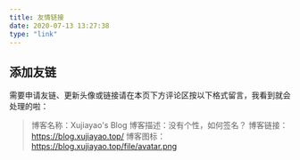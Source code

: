 ```yaml
---
title: 友情链接
date: 2020-07-13 13:27:38
type: "link"
---
```


## 添加友链

需要申请友链、更新头像或链接请在本页下方评论区按以下格式留言，我看到就会处理的啦：

> 博客名称：Xujiayao's Blog
博客描述：没有个性，如何签名？
博客链接：https://blog.xujiayao.top/
博客图标：https://blog.xujiayao.top/file/avatar.png